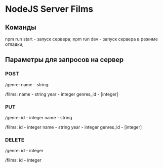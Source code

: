 # NodeJS Server Films
## Команды
npm run start - запуск сервера;
npm run dev - запуск сервера в режиме отладки;
## Параметры для запросов на сервер
### POST
/genre:
name - string

/films:
name - string
year - integer
genres_id - [integer]

### PUT
/genre:
id - integer
name - string

/films:
id - integer
name - string
year - integer
genres_id - [integer]

### DELETE
/genre:
id - integer

/films:
id - integer
